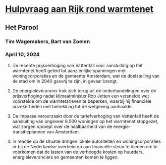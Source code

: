 # [Hulpvraag aan Rijk rond warmtenet](https://advance.lexis.com/api/document?collection=news&id=urn:contentItem:6BS3-P311-JC8X-60S9-00000-00&context=1519360)
## Het Parool
### Tim Wagemakers, Bart van Zoelen
### April 10, 2024

1. De recente prijsverhoging van Vattenfall voor aansluiting op het warmtenet heeft geleid tot aanzienlijke spanningen met woningcorporaties en de gemeente Amsterdam, wat de doelstelling van de stad om in 2040 gasvrij te zijn, in gevaar brengt.

2. De energieleverancier trok zich terug uit de onderhandelingen over de prijsverhoging nadat klimaatminister Rob Jetten een versnelde wet voorstelde om de warmtetarieven te beperken, waarbij hij financiële onzekerheden met betrekking tot de wetgeving aanhaalde.

3. De impasse veroorzaakt door de tariefverhoging van Vattenfall heeft de aansluiting van ongeveer 8.000 woningen op het warmtenet stopgezet, wat zorgen oproept over de haalbaarheid van de energie-transitieplannen van Amsterdam.

4. In reactie op de situatie dringen lokale autoriteiten en woningcorporaties er bij de Nederlandse overheid op aan financiële steun te bieden om te voorkomen dat de lasten van de verhoogde kosten op huurders, energieleveranciers en gemeenten komen te liggen.